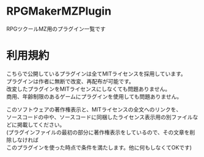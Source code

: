 # RPGMakerMZPlugin
RPGツクールMZ用のプラグイン一覧です

# 利用規約
こちらで公開しているプラグインは全てMITライセンスを採用しています。  
プラグインは作者に無断で改変、再配布が可能です。  
改変したプラグインをMITライセンスにしなくても問題ありません。  
商用、年齢制限のあるゲームにプラグインを使用しても問題ありません。  
  
このソフトウェアの著作権表示と、MITライセンスの全文へのリンクを、  
ソースコードの中や、ソースコードに同梱したライセンス表示用の別ファイルなどに掲載してください。  
(プラグインファイルの最初の部分に著作権表示をしているので、その文章を削除しなければ  
このプラグインを使った時点で条件を満たします。他に何もしなくてOKです)
